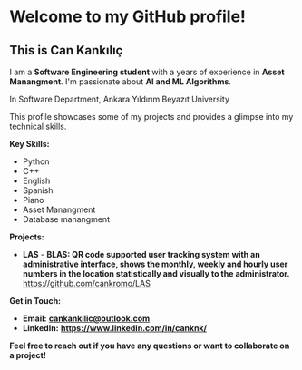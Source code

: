 # Welcome to my GitHub profile!

## This is Can Kankılıç 



I am a **Software Engineering student** with a years of experience in **Asset Manangment**. I'm passionate about **AI and ML Algorithms**.

In Software Department, Ankara Yıldırım Beyazıt University

This profile showcases some of my projects and provides a glimpse into my technical skills. 

**Key Skills:**

* Python
* C++
* English
* Spanish 
* Piano
* Asset Manangment 
* Database manangment


**Projects:**

* **LAS** - **BLAS: QR code supported user tracking system with an administrative interface, shows the monthly, weekly and hourly user numbers in the location statistically and visually to the administrator.** https://github.com/cankromo/LAS


**Get in Touch:**

*  **Email:** **cankankilic@outlook.com**
*  **LinkedIn:** **https://www.linkedin.com/in/canknk/**

**Feel free to reach out if you have any questions or want to collaborate on a project!**
